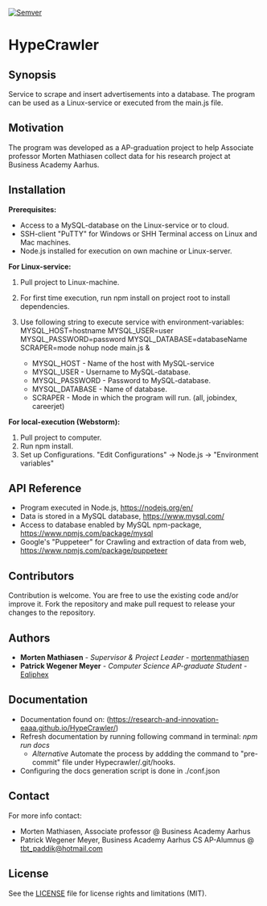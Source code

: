 [![Semver](http://img.shields.io/SemVer/1.0.0.png)](http://semver.org/spec/v1.0.0.html)
# HypeCrawler #

## Synopsis

Service to scrape and insert advertisements into a database. The program can be used as a Linux-service or executed from the main.js file.  

## Motivation

The program was developed as a AP-graduation project to help Associate professor Morten Mathiasen collect data for his research project at Business Academy Aarhus.  

## Installation

**Prerequisites:**
* Access to a MySQL-database on the Linux-service or to cloud. 
* SSH-client "PuTTY" for Windows or SHH Terminal access on Linux and Mac machines.
* Node.js installed for execution on own machine or Linux-server.

**For Linux-service:**
1. Pull project to Linux-machine.
2. For first time execution, run npm install on project root to install dependencies.
3. Use following string to execute service with environment-variables: 
  MYSQL_HOST=hostname MYSQL_USER=user MYSQL_PASSWORD=password MYSQL_DATABASE=databaseName SCRAPER=mode nohup node main.js &

    + MYSQL_HOST        - Name of the host with MySQL-service
    + MYSQL_USER        - Username to MySQL-database.
    + MYSQL_PASSWORD    - Password to MySQL-database.
    + MYSQL_DATABASE    - Name of database. 
    + SCRAPER           - Mode in which the program will run. (all, jobindex, careerjet)                                                                  

**For local-execution (Webstorm):**
1. Pull project to computer.
2. Run npm install.
3. Set up Configurations. "Edit Configurations" -> Node.js -> "Environment variables" 

## API Reference

* Program executed in Node.js, https://nodejs.org/en/
* Data is stored in a MySQL database, https://www.mysql.com/
* Access to database enabled by MySQL npm-package, https://www.npmjs.com/package/mysql
* Google's "Puppeteer" for Crawling and extraction of data from web, https://www.npmjs.com/package/puppeteer

## Contributors

Contribution is welcome. You are free to use the existing code and/or improve it. Fork the repository and make pull request to release your changes to the repository.

## Authors

* **Morten Mathiasen** - *Supervisor & Project Leader* - [mortenmathiasen](https://github.com/mortenmathiasen)
* **Patrick Wegener Meyer** - *Computer Science AP-graduate Student* - [Eqliphex](https://github.com/Eqliphex)

## Documentation
* Documentation found on: (https://research-and-innovation-eaaa.github.io/HypeCrawler/)
* Refresh documentation by running following command in terminal: *npm run docs*
    * *Alternative* Automate the process by addding the command to "pre-commit" file under Hypecrawler/.git/hooks.
* Configuring the docs generation script is done in ./conf.json

## Contact

For more info contact:
* Morten Mathiasen, Associate professor @ Business Academy Aarhus
* Patrick Wegener Meyer, Business Academy Aarhus CS AP-Alumnus @ tbt_paddik@hotmail.com

## License

See the [LICENSE](LICENSE.md) file for license rights and limitations (MIT).
